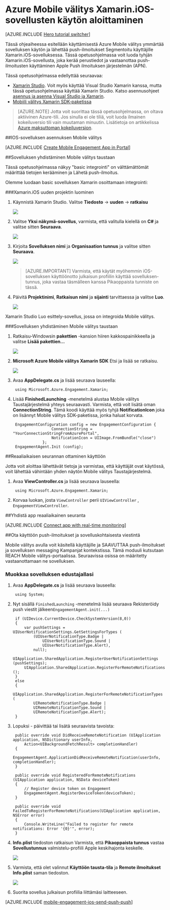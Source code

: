 <properties
    pageTitle="Azure for Xamarin.iOS Mobile välitys käytön aloittaminen"
    description="Opettele käyttämään Azure Mobile välitys Xamarin.iOS sovellusten Analytics ja Push-ilmoitukset."
    services="mobile-engagement"
    documentationCenter="xamarin"
    authors="piyushjo"
    manager="erikre"
    editor="" />

<tags
    ms.service="mobile-engagement"
    ms.workload="mobile"
    ms.tgt_pltfrm="mobile-xamarin-ios"
    ms.devlang="dotnet"
    ms.topic="hero-article"
    ms.date="08/19/2016"
    ms.author="piyushjo" />

# <a name="get-started-with-azure-mobile-engagement-for-xamarinios-apps"></a>Azure Mobile välitys Xamarin.iOS-sovellusten käytön aloittaminen

[AZURE.INCLUDE [Hero tutorial switcher](../../includes/mobile-engagement-hero-tutorial-switcher.md)]

Tässä ohjeaiheessa esitellään käyttämisestä Azure Mobile välitys ymmärtää sovelluksen käytön ja lähettää push-ilmoitukset Segmentoitu käyttäjille Xamarin.iOS-sovelluksessa.
Tässä opetusohjelmassa voit luoda tyhjän Xamarin.iOS-sovellusta, joka kerää perustiedot ja vastaanottaa push-ilmoitusten käyttäminen Apple Push ilmoituksen järjestelmän (APN).

Tässä opetusohjelmassa edellyttää seuraavaa:

+ [Xamarin Studio](http://xamarin.com/studio). Voit myös käyttää Visual Studio Xamarin kanssa, mutta tässä opetusohjelmassa käyttää Xamarin Studio. Katso asennusohjeet [asennus ja asenna Visual Studio ja Xamarin](https://msdn.microsoft.com/library/mt613162.aspx). 
+ [Mobiili välitys Xamarin SDK-paketissa](https://www.nuget.org/packages/Microsoft.Azure.Engagement.Xamarin/)

> [AZURE.NOTE] Jotta voit suorittaa tässä opetusohjelmassa, on oltava aktiivinen Azure-tili. Jos sinulla ei ole tiliä, voit luoda ilmainen kokeiluversio tili vain muutaman minuutin. Lisätietoja on artikkelissa [Azure maksuttoman kokeiluversion](https://azure.microsoft.com/pricing/free-trial/?WT.mc_id=A0E0E5C02&amp;returnurl=http%3A%2F%2Fazure.microsoft.com%2Fen-us%2Fdocumentation%2Farticles%2Fmobile-engagement-xamarin-ios-get-started).

##<a id="setup-azme"></a>IOS-sovelluksen asennuksen Mobile välitys

[AZURE.INCLUDE [Create Mobile Engagement App in Portal](../../includes/mobile-engagement-create-app-in-portal-new.md)]

##<a id="connecting-app"></a>Sovelluksen yhdistäminen Mobile välitys taustaan

Tässä opetusohjelmassa näkyy "basic integrointi" on välttämättömät määrittää tietojen kerääminen ja Lähetä push-ilmoitus.

Olemme luodaan basic sovelluksen Xamarin osoittamaan integrointi:

###<a name="create-a-new-xamarinios-project"></a>Xamarin.iOS uuden projektin luominen

1. Käynnistä Xamarin Studio. Valitse **Tiedosto** -> **uuden** -> **ratkaisu** 

    ![][1]

2. Valitse **Yksi näkymä-sovellus**, varmista, että valitulla kielellä on **C#** ja valitse sitten **Seuraava**.

    ![][2]

3. Kirjoita **Sovelluksen nimi** ja **Organisaation tunnus** ja valitse sitten **Seuraava**. 

    ![][3]

    > [AZURE.IMPORTANT] Varmista, että käytät myöhemmin iOS-sovelluksen käyttöönotto julkaisun profiilin käyttää sovelluksen-tunnus, joka vastaa täsmälleen kanssa Pikaoppaista tunniste on tässä. 

4. Päivitä **Projektinimi**, **Ratkaisun nimi** ja **sijainti** tarvittaessa ja valitse **Luo**.

    ![][4]
 
Xamarin Studio Luo esittely-sovellus, jossa on integroida Mobile välitys. 

###<a name="connect-your-app-to-mobile-engagement-backend"></a>Sovelluksen yhdistäminen Mobile välitys taustaan

1. Ratkaisu-Windowsin **pakettien** -kansion hiiren kakkospainikkeella ja valitse **Lisää pakettien...**

    ![][5]

2. **Microsoft Azure Mobile välitys Xamarin SDK** Etsi ja lisää se ratkaisu.  

    ![][6]
   
3. Avaa **AppDelegate.cs** ja lisää seuraava lauseella:

        using Microsoft.Azure.Engagement.Xamarin;

4. Lisää **FinishedLaunching** -menetelmä alustaa Mobile välitys Taustajärjestelmä yhteys seuraavasti. Varmista, että voit lisätä oman **ConnectionString**. Tämä koodi käyttää myös tyhjä **NotificationIcon** joka on lisännyt Mobile välitys SDK-paketissa, jonka haluat korvata. 

        EngagementConfiguration config = new EngagementConfiguration {
                        ConnectionString = "YourConnectionStringFromAzurePortal",
                        NotificationIcon = UIImage.FromBundle("close")
                    };
        EngagementAgent.Init (config);

##<a id="monitor"></a>Reaaliaikaisen seurannan ottaminen käyttöön

Jotta voit aloittaa lähettävät tietoja ja varmistaa, että käyttäjät ovat käytössä, voit lähettää vähintään yhden näytön Mobile välitys Taustajärjestelmä.

1. Avaa **ViewController.cs** ja lisää seuraava lauseella:

        using Microsoft.Azure.Engagement.Xamarin;

2. Korvaa luokan, josta `ViewController` perii `UIViewController` , `EngagementViewController`. 

##<a id="monitor"></a>Yhdistä app reaaliaikainen seuranta

[AZURE.INCLUDE [Connect app with real-time monitoring](../../includes/mobile-engagement-connect-app-with-monitor.md)]

##<a id="integrate-push"></a>Ota käyttöön push-ilmoitukset ja sovelluskohtaisesta viestintä

Mobile välitys avulla voit käsitellä käyttäjille ja SAAVUTTAA push-ilmoitukset ja sovelluksen messaging Kampanjat kontekstissa. Tämä moduuli kutsutaan REACH Mobile välitys-portaalissa.
Seuraavissa osissa on määritetty vastaanottamaan ne sovelluksen.

### <a name="modify-your-application-delegate"></a>Muokkaa sovelluksen edustajallasi

1. Avaa **AppDelegate.cs** ja lisää seuraava lauseella:

        using System; 

2. Nyt sisällä `FinishedLaunching` -menetelmä lisää seuraava Rekisteröidy push viestit jälkeen`EngagementAgent.init(...)`

        if (UIDevice.CurrentDevice.CheckSystemVersion(8,0))
        {
            var pushSettings = UIUserNotificationSettings.GetSettingsForTypes (
                (UIUserNotificationType.Badge |
                    UIUserNotificationType.Sound |
                    UIUserNotificationType.Alert),
                null);
            UIApplication.SharedApplication.RegisterUserNotificationSettings (pushSettings);
            UIApplication.SharedApplication.RegisterForRemoteNotifications ();
        }
        else
        {
            UIApplication.SharedApplication.RegisterForRemoteNotificationTypes (
                UIRemoteNotificationType.Badge |
                UIRemoteNotificationType.Sound |
                UIRemoteNotificationType.Alert);
        }

3. Lopuksi - päivittää tai lisätä seuraavista tavoista:

        public override void DidReceiveRemoteNotification (UIApplication application, NSDictionary userInfo, 
            Action<UIBackgroundFetchResult> completionHandler)
        {
            EngagementAgent.ApplicationDidReceiveRemoteNotification(userInfo, completionHandler);
        }

        public override void RegisteredForRemoteNotifications (UIApplication application, NSData deviceToken)
        {
            // Register device token on Engagement
            EngagementAgent.RegisterDeviceToken(deviceToken);
        }

        public override void FailedToRegisterForRemoteNotifications(UIApplication application, NSError error)
        {
            Console.WriteLine("Failed to register for remote notifications: Error '{0}'", error);
        }

4. **Info.plist** tiedoston ratkaisun Varmista, että **Pikaoppaista tunnus** vastaa **Sovellustunnus** valmistelu-profiili Apple keskihajonta keskelle. 

    ![][7]

5. Varmista, että olet valinnut **Käyttöön tausta-tila** ja **Remote ilmoitukset** **Info.plist** saman tiedoston. 

    ![][8]

6. Suorita sovellus julkaisun profiilia liittämäsi laitteeseen. 

[AZURE.INCLUDE [mobile-engagement-ios-send-push-push](../../includes/mobile-engagement-ios-send-push.md)]

<!-- Images. -->
[1]: ./media/mobile-engagement-xamarin-ios-get-started/new-solution.png
[2]: ./media/mobile-engagement-xamarin-ios-get-started/app-type.png
[3]: ./media/mobile-engagement-xamarin-ios-get-started/configure-project-name.png
[4]: ./media/mobile-engagement-xamarin-ios-get-started/configure-project-confirm.png
[5]: ./media/mobile-engagement-xamarin-ios-get-started/add-nuget.png
[6]: ./media/mobile-engagement-xamarin-ios-get-started/add-nuget-azme.png
[7]: ./media/mobile-engagement-xamarin-ios-get-started/info-plist-confirm-bundle.png
[8]: ./media/mobile-engagement-xamarin-ios-get-started/info-plist-configure-push.png
